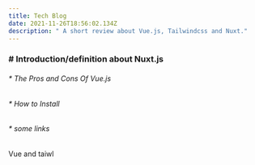 ```yaml
---
title: Tech Blog
date: 2021-11-26T18:56:02.134Z
description: " A short review about Vue.js, Tailwindcss and Nuxt."
---
```

### **\# Introduction/definition about  Nuxt.js**

###### \* The Pros and Cons Of Vue.js

###### \* How to Install

###### \*  some links

Vue and taiwl
